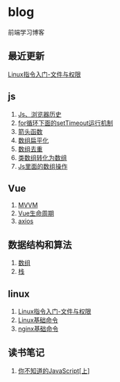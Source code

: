# blog
前端学习博客

## 最近更新
[Linux指令入门-文件与权限](https://github.com/tanhrepo/blog/blob/master/note/Linux%E6%8C%87%E4%BB%A4%E5%85%A5%E9%97%A8-%E6%96%87%E4%BB%B6%E4%B8%8E%E6%9D%83%E9%99%90.md)


## js

1. [Js、浏览器历史](https://github.com/tanhrepo/blog/issues/14)
2. [for循环下面的setTimeout运行机制](https://github.com/tanhrepo/blog/issues/1)
3. [箭头函数](https://github.com/tanhrepo/blog/issues/4)
4. [数组扁平化](https://github.com/tanhrepo/blog/issues/5)
5. [数组去重](https://github.com/tanhrepo/blog/issues/6)
6. [类数组转化为数组](https://github.com/tanhrepo/blog/issues/9)
7. [Js里面的数组操作](https://github.com/tanhrepo/blog/issues/10) 

## Vue
1. [MVVM](https://github.com/tanhrepo/blog/issues/11)  
2. [Vue生命周期](https://github.com/tanhrepo/blog/issues/12)  
3. [axios](https://github.com/tanhrepo/blog/issues/13)

## 数据结构和算法
1. [数组](https://github.com/tanhrepo/blog/issues/7)
2. [栈](https://github.com/tanhrepo/blog/issues/8)

## linux
1. [Linux指令入门-文件与权限](https://github.com/tanhrepo/blog/blob/master/note/Linux%E6%8C%87%E4%BB%A4%E5%85%A5%E9%97%A8-%E6%96%87%E4%BB%B6%E4%B8%8E%E6%9D%83%E9%99%90.md)
2. [Linux基础命令](https://github.com/tanhrepo/blog/blob/master/note/Linux%E5%9F%BA%E7%A1%80.md)
3. [nginx基础命令](https://github.com/tanhrepo/blog/blob/master/note/nginx.md)

## 读书笔记
1. [你不知道的JavaScript[上]](https://github.com/tanhrepo/blog/blob/master/book/%E4%BD%A0%E4%B8%8D%E7%9F%A5%E9%81%93%E7%9A%84JavaScript%E3%80%90%E4%B8%8A%E3%80%91.md)
